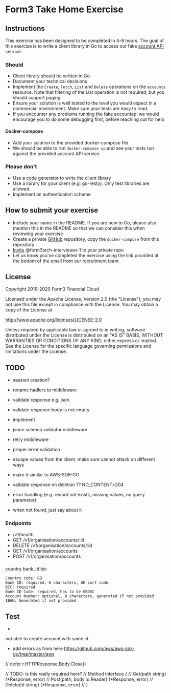 # Form3 Take Home Exercise

## Instructions
This exercise has been designed to be completed in 4-8 hours. The goal of this exercise is to write a client library
in Go to access our fake [account API](http://api-docs.form3.tech/api.html#organisation-accounts) service.

### Should
- Client library should be written in Go
- Document your technical decisions
- Implement the `Create`, `Fetch`, `List` and `Delete` operations on the `accounts` resource. Note that filtering of the List operation is not required, but you should support paging
- Ensure your solution is well tested to the level you would expect in a commercial environment. Make sure your tests are easy to read.
- If you encounter any problems running the fake accountapi we would encourage you to do some debugging first,
before reaching out for help

#### Docker-compose
 - Add your solution to the provided docker-compose file
 - We should be able to run `docker-compose up` and see your tests run against the provided account API service

### Please don't
- Use a code generator to write the client library
- Use a library for your client (e.g: go-resty). Only test libraries are allowed.
- Implement an authentication scheme

## How to submit your exercise
- Include your name in the README. If you are new to Go, please also mention this in the README so that we can consider this when reviewing your exercise
- Create a private [GitHub](https://help.github.com/en/articles/create-a-repo) repository, copy the `docker-compose` from this repository
- [Invite](https://help.github.com/en/articles/inviting-collaborators-to-a-personal-repository) @form3tech-interviewer-1 to your private repo
- Let us know you've completed the exercise using the link provided at the bottom of the email from our recruitment team

## License
Copyright 2019-2020 Form3 Financial Cloud

Licensed under the Apache License, Version 2.0 (the "License"); you may not use this file except in compliance with the License.
You may obtain a copy of the License at

http://www.apache.org/licenses/LICENSE-2.0

Unless required by applicable law or agreed to in writing, software distributed under the License is distributed on an "AS IS" BASIS, WITHOUT WARRANTIES OR CONDITIONS OF ANY KIND, either express or implied. See the License for the specific language governing permissions and limitations under the License.

## TODO
- session creation?
- rename hadlers to middleware

- validate response e.g. json
- validate response body is not empty

- implement
- jsnon schema validator middleware
- retry middleware
- proper error validation
- escape values from the client. make sure cannot attack on different ways
- make it similar to AWS-SDK-GO
- validate response on deletion ?? NO_CONTENT=204
- error handling (e.g. record not exists, missing values, no query parameter)
- when not found, just say about it

### Endpoints
- /v1/health
- GET    /v1/organisation/accounts/:id
- DELETE /v1/organisation/accounts/:id
- GET    /v1/organisation/accounts
- POST   /v1/organisation/accounts

###

country
bank_id
bic

```
Country code: GB
Bank ID: required, 6 characters, UK sort code
BIC: required
Bank ID Code: required, has to be GBDSC
Account Number: optional, 8 characters, generated if not provided
IBAN: Generated if not provided
```

## Test

-
not able to create account with same id
- add errors as from here https://github.com/aws/aws-sdk-go/tree/master/aws

 // defer r.HTTPResponse.Body.Close()



// TODO: is this really required here?
  // Method interface {
  //   Get(path string) (*Response, error)
  //   Post(path, body io.Reader) (*Response, error)
  //   Delete(id string) (*Response, error)
  // }
